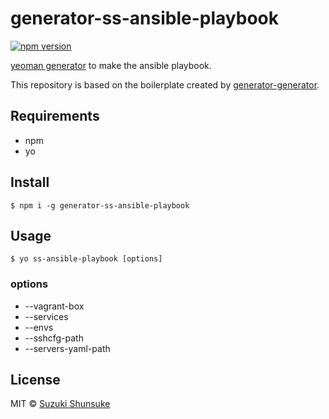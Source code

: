 # generator-ss-ansible-playbook

[![npm version](https://badge.fury.io/js/generator-ss-ansible-playbook.svg)](https://badge.fury.io/js/generator-ss-ansible-playbook)

[yeoman generator](http://yeoman.io/) to make the ansible playbook.

This repository is based on the boilerplate created by [generator-generator](https://github.com/yeoman/generator-generator).

## Requirements

* npm
* yo

## Install

```
$ npm i -g generator-ss-ansible-playbook
```

## Usage

```
$ yo ss-ansible-playbook [options]
```

### options

* --vagrant-box
* --services
* --envs
* --sshcfg-path
* --servers-yaml-path

## License

MIT © [Suzuki Shunsuke](https://github.com/suzuki-shunsuke)
